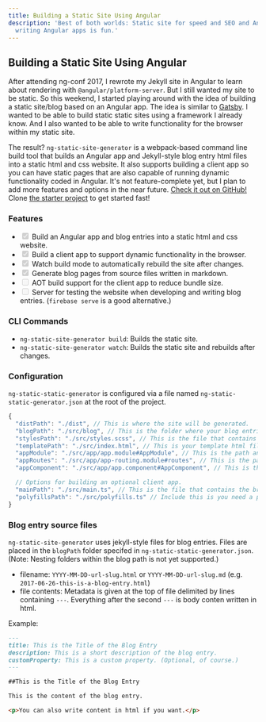 ```yaml
---
title: Building a Static Site Using Angular
description: 'Best of both worlds: Static site for speed and SEO and Angular for dynamic runtime functionality in the browser. And because
  writing Angular apps is fun.'
---
```


## Building a Static Site Using Angular

After attending ng-conf 2017, I rewrote my Jekyll site in Angular to learn about rendering with `@angular/platform-server`. But I still
wanted my site to be static. So this weekend, I started playing around with the idea of building a static site/blog based on an Angular app.
The idea is similar to [Gatsby](https://www.gatsbyjs.org/). I wanted to be able to build static static sites using a framework I already
know. And I also wanted to be able to write functionality for the browser within my static site.

The result? `ng-static-site-generator` is a webpack-based command line build tool that builds an Angular app and Jekyll-style blog entry
html files into a static html and css website. It also supports building a client app so you can have static pages that are also capable of
running dynamic functionality coded in Angular. It's not feature-complete yet, but I plan to add more features and options in the near
future. [Check it out on GitHub!](https://github.com/kevinphelps/ng-static-site-generator) Clone [the starter project](https://github.com/kevinphelps/ng-static-site-generator-starter) to get started fast!

### Features
- <input type="checkbox" checked disabled /> Build an Angular app and blog entries into a static html and css website.
- <input type="checkbox" checked disabled /> Build a client app to support dynamic functionality in the browser.
- <input type="checkbox" checked disabled /> Watch build mode to automatically rebuild the site after changes.
- <input type="checkbox" checked disabled /> Generate blog pages from source files written in markdown.
- <input type="checkbox" disabled /> AOT build support for the client app to reduce bundle size.
- <input type="checkbox" disabled /> Server for testing the website when developing and writing blog entries. (`firebase serve` is a good alternative.)

### CLI Commands

- `ng-static-site-generator build`: Builds the static site.
- `ng-static-site-generator watch`: Builds the static site and rebuilds after changes.

### Configuration

`ng-static-static-generator` is configured via a file named `ng-static-static-generator.json` at the root of the project.

```javascript
{
  "distPath": "./dist", // This is where the site will be generated.
  "blogPath": "./src/blog", // This is the folder where your blog entries are located.
  "stylesPath": "./src/styles.scss", // This is the file that contains your global styles.
  "templatePath": "./src/index.html", // This is your template html file. This is passed to HtmlWebpackPlugin.
  "appModule": "./src/app/app.module#AppModule", // This is the path and class name of your AppModule.
  "appRoutes": "./src/app/app-routing.module#routes", // This is the path and export name or your routes.
  "appComponent": "./src/app/app.component#AppComponent", // This is the path and name or your root component.

  // Options for building an optional client app.
  "mainPath": "./src/main.ts", // This is the file that contains the browser bootstrap code.
  "polyfillsPath": "./src/polyfills.ts" // Include this is you need a polyfills bundle.
}
```

### Blog entry source files

`ng-static-site-generator` uses jekyll-style files for blog entries. Files are placed in the `blogPath` folder specifed in `ng-static-static-generator.json`. (Note: Nesting folders within the blog path is not yet supported.)

- filename: `YYYY-MM-DD-url-slug.html` or `YYYY-MM-DD-url-slug.md` (e.g. `2017-06-26-this-is-a-blog-entry.html`)
- file contents: Metadata is given at the top of file delimited by lines containing `---`. Everything after the second `---` is body conten written in html.

Example:

```markdown
---
title: This is the Title of the Blog Entry
description: This is a short description of the blog entry.
customProperty: This is a custom property. (Optional, of course.)
---

##This is the Title of the Blog Entry

This is the content of the blog entry.

<p>You can also write content in html if you want.</p>
```

